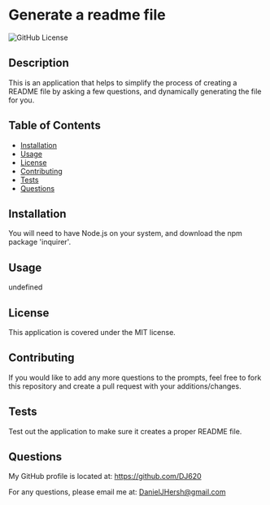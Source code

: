 # Generate a readme file

![GitHub License](https://img.shields.io/badge/license-MIT-blue.svg)
    
## Description
    
This is an application that helps to simplify the process of creating a README file by asking a few questions, and dynamically generating the file for you.
    
## Table of Contents
    
* [Installation](#installation)
* [Usage](#usage)
* [License](#license)
* [Contributing](#contributing)
* [Tests](#tests)
* [Questions](#questions)
    
## Installation
    
You will need to have Node.js on your system, and download the npm package 'inquirer'.
    
## Usage
    
undefined
    
## License
    
This application is covered under the MIT license.
    
## Contributing
    
If you would like to add any more questions to the prompts, feel free to fork this repository and create a pull request with your additions/changes.
    
## Tests
    
Test out the application to make sure it creates a proper README file.
    
## Questions
    
My GitHub profile is located at:
https://github.com/DJ620
    
For any questions, please email me at:
DanielJHersh@gmail.com